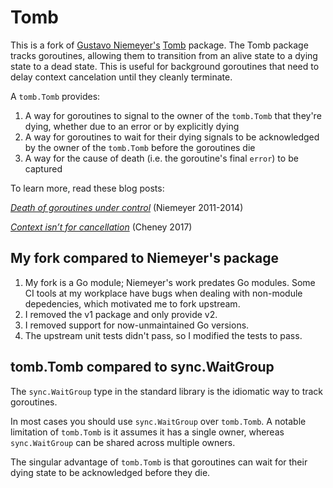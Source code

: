 # Tomb

This is a fork of [Gustavo Niemeyer's](http://niemeyer.net/) [Tomb](https://pkg.go.dev/gopkg.in/tomb.v2) package. The Tomb package tracks goroutines, allowing them to transition from an alive state to a dying state to a dead state. This is useful for background goroutines that need to delay context cancelation until they cleanly terminate.

A `tomb.Tomb` provides:

1. A way for goroutines to signal to the owner of the `tomb.Tomb` that they're dying, whether due to an error or by explicitly dying
2. A way for goroutines to wait for their dying signals to be acknowledged by the owner of the `tomb.Tomb` before the goroutines die
3. A way for the cause of death (i.e. the goroutine's final `error`) to be captured

To learn more, read these blog posts:

[_Death of goroutines under control_](https://blog.labix.org/2011/10/09/death-of-goroutines-under-control) (Niemeyer 2011-2014)

[_Context isn’t for cancellation_](https://dave.cheney.net/2017/08/20/context-isnt-for-cancellation) (Cheney 2017)

## My fork compared to Niemeyer's package

1. My fork is a Go module; Niemeyer's work predates Go modules. Some CI tools at my workplace have bugs when dealing with non-module depedencies, which motivated me to fork upstream.
1. I removed the v1 package and only provide v2.
1. I removed support for now-unmaintained Go versions.
1. The upstream unit tests didn't pass, so I modified the tests to pass.

## tomb.Tomb compared to sync.WaitGroup

The `sync.WaitGroup` type in the standard library is the idiomatic way to track goroutines.

In most cases you should use `sync.WaitGroup` over `tomb.Tomb`. A notable limitation of `tomb.Tomb` is it assumes it has a single owner, whereas `sync.WaitGroup` can be shared across multiple owners.

The singular advantage of `tomb.Tomb` is that goroutines can wait for their dying state to be acknowledged before they die. 
